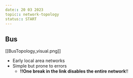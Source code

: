 ```yaml
---
date:: 20 03 2023
topic:: network-topology
status:: START
---
```

## Bus
[[BusTopology_visual.png]]
- Early local area networks
- Simple but prone to errors
	- **!!One break in the  link disables the entire network**!!